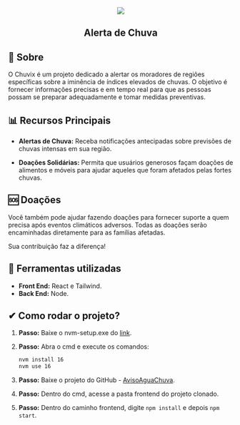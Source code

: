 <p align="center">
  <img src="https://i.imgur.com/L9di9Sw.jpg" />
  <h2 align="center">Alerta de Chuva</h2>
</p>

## 🚨 Sobre

O Chuvix é um projeto dedicado a alertar os moradores de regiões específicas sobre a iminência de índices elevados de chuvas. O objetivo é fornecer informações precisas e em tempo real para que as pessoas possam se preparar adequadamente e tomar medidas preventivas.

## 📊 Recursos Principais

- **Alertas de Chuva:** Receba notificações antecipadas sobre previsões de chuvas intensas em sua região.
  
- **Doações Solidárias:** Permita que usuários generosos façam doações de alimentos e móveis para ajudar aqueles que foram afetados pelas fortes chuvas.

## 🆘 Doações 

Você também pode ajudar fazendo doações para fornecer suporte a quem precisa após eventos climáticos adversos. Todas as doações serão encaminhadas diretamente para as famílias afetadas.

Sua contribuição faz a diferença!

## 🔨 Ferramentas utilizadas

- **Front End:** React e Tailwind.
- **Back End:** Node.

## ✔ Como rodar o projeto?

1. **Passo:** Baixe o nvm-setup.exe do [link](https://github.com/coreybutler/nvm-windows/releases).

2. **Passo:** Abra o cmd e execute os comandos:
    ```bash
    nvm install 16
    nvm use 16
    ```

3. **Passo:** Baixe o projeto do GitHub - [AvisoAguaChuva](https://github.com/GMLF/AvisoAguaChuva/tree/desenvolvimento).

4. **Passo:** Dentro do cmd, acesse a pasta frontend do projeto clonado.

5. **Passo:** Dentro do caminho frontend, digite `npm install` e depois `npm start`.
